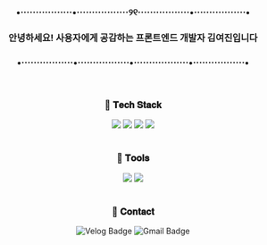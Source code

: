 <br/>

<div align="center">

### •·················•·················୨୧·················•·················• <br/>
### 안녕하세요! 사용자에게 공감하는 프론트엔드 개발자 김여진입니다 <br/>
### •·················•·················•··················•·················• <br/>
  
<br/>

### 🤍 𝐓𝐞𝐜𝐡 𝐒𝐭𝐚𝐜𝐤  
<img src="https://img.shields.io/badge/react-20232a.svg?style=for-the-badge&logo=react&logoColor=61DAFB" />
<img src="https://img.shields.io/badge/javascript-F7DF1E.svg?style=for-the-badge&logo=javascript&logoColor=20232a" />
<img src="https://img.shields.io/badge/typeScript-3178C6.svg?style=for-the-badge&logo=typeScript&logoColor=white" />
<img src="https://img.shields.io/badge/html5-E34F26.svg?style=for-the-badge&logo=html5&logoColor=white" />

<br/>
<br/>

### 🤍 𝐓𝐨𝐨𝐥𝐬  
<img src="https://img.shields.io/badge/styled--components-DB7093?style=for-the-badge&logo=styled-components&logoColor=ffd35b" />
<img src="https://img.shields.io/badge/css3-1572B6.svg?style=for-the-badge&logo=css3&logoColor=white" />

<br/>
<br/>

### 🤍 𝐂𝐨𝐧𝐭𝐚𝐜𝐭  
<a href="https://velog.io/@kimlj0814" target="_blank" style="text-decoration: none;">
  <img src="https://img.shields.io/badge/Velog-1EBC8F?style=for-the-badge&logo=velog&logoColor=white" alt="Velog Badge"/>
</a>
<a href="mailto:rladuwls0814@gmail.com" style="text-decoration: none;">
  <img src="https://img.shields.io/badge/gmail-D14836?style=for-the-badge&logo=gmail&logoColor=white" alt="Gmail Badge"/>
</a>

</div>

<br/>
